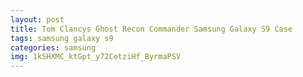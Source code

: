 ```yaml
---
layout: post
title: Tom Clancys Ghost Recon Commander Samsung Galaxy S9 Case
tags: samsung galaxy s9
categories: samsung
img: 1kSHXMC_ktGpt_y72CetziHf_ByrmaPSV
---
```

